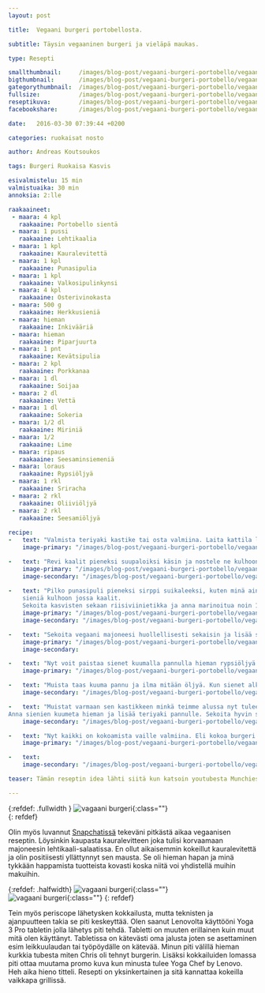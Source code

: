 ```yaml
---
layout: post

title:	Vegaani burgeri portobellosta.

subtitle: Täysin vegaaninen burgeri ja vieläpä maukas.

type: Resepti

smallthumbnail: 	/images/blog-post/vegaani-burgeri-portobello/vegaani-burgeri-portobello-150.jpg
bigthumbnail:		/images/blog-post/vegaani-burgeri-portobello/vegaani-burgeri-portobello-700.jpg
gategorythumbnail: 	/images/blog-post/vegaani-burgeri-portobello/vegaani-burgeri-portobello-450.jpg
fullsize: 			/images/blog-post/vegaani-burgeri-portobello/vegaani-burgeri-portobello-fullsize.jpg
reseptikuva:		/images/blog-post/vegaani-burgeri-portobello/vegaani-burgeri-portobello-1000.jpg
facebookshare:		/images/blog-post/vegaani-burgeri-portobello/vegaani-burgeri-portobello-1200.jpg

date:	2016-03-30 07:39:44 +0200

categories: ruokaisat nosto

author: Andreas Koutsoukos

tags: Burgeri Ruokaisa Kasvis

esivalmistelu: 15 min
valmistuaika: 30 min
annoksia: 2:lle

raakaaineet:
 - maara: 4	kpl
   raakaaine: Portobello sientä
 - maara: 1	pussi
   raakaaine: Lehtikaalia
 - maara: 1 kpl	
   raakaaine: Kauralevitettä   
 - maara: 1 kpl	
   raakaaine: Punasipulia  
 - maara: 1 kpl	
   raakaaine: Valkosipulinkynsi   
 - maara: 4 kpl	
   raakaaine: Osterivinokasta 
 - maara: 500 g	
   raakaaine: Herkkusieniä 
 - maara: hieman	
   raakaaine: Inkivääriä
 - maara: hieman	
   raakaaine: Piparjuurta
 - maara: 1 pnt	
   raakaaine: Kevätsipulia
 - maara: 2 kpl	
   raakaaine: Porkkanaa
 - maara: 1 dl	
   raakaaine: Soijaa
 - maara: 2 dl	
   raakaaine: Vettä
 - maara: 1 dl	
   raakaaine: Sokeria
 - maara: 1/2 dl	
   raakaaine: Miriniä
 - maara: 1/2 	
   raakaaine: Lime
 - maara: ripaus 	
   raakaaine: Seesaminsiemeniä
 - maara: loraus 	
   raakaaine: Rypsiöljyä
 - maara: 1 rkl  	
   raakaaine: Sriracha  
 - maara: 2 rkl  	
   raakaaine: Oliiviöljyä    
 - maara: 2 rkl  	
   raakaaine: Seesamiöljyä
   
recipe:
-   text: "Valmista teriyaki kastike tai osta valmiina. Laita kattila levylle ja lisää vesi, soija, mirin, inkivääriä ja keitä kasaan kunnen se on siirappimaista. Älä keitä liian kiinteäksi sillä klaseeramme sienet kastikkeella myöhemmin."
    image-primary: "/images/blog-post/vegaani-burgeri-portobello/vegaani-burgeri-portobello-blogpost-14.jpg"

-   text: "Revi kaalit pieneksi suupaloiksi käsin ja nostele ne kulhoon. Kun olet saanut kaalit pilkottua voit aloittaa muiden kasvisten pilkkomisen. Sienet voi pilkkoa suikaleiksi, ei kumminkaan liian pieneksi. Porkkanat voi suikaloida kätevästi Heirollin julienne raudalla isoksi raasteeksi."
    image-primary: "/images/blog-post/vegaani-burgeri-portobello/vegaani-burgeri-portobello-blogpost-3.jpg"
    image-secondary: "/images/blog-post/vegaani-burgeri-portobello/vegaani-burgeri-portobello-blogpost-4.jpg"
    
-   text: "Pilko punasipuli pieneksi sirppi suikaleeksi, kuten minä aina sanon. Nostele pilkotut kasvikset lukuunottamatta 
	sieniä kulhoon jossa kaalit.
	Sekoita kasvisten sekaan riisiviinietikka ja anna marinoitua noin 10 minuuttia. Voit nyt valmistella vegaani majoneesin. Sekoita kauralevite, oliiviöljy, seesamiöljy, sriracha ja siemenet yhteen. Jos massa vaikuttaa liian paksulta voit sekoittaa hieman lämmintä vettä joukkoon. Tarkista maku ja lisää suolaa tarvittaessa."
    image-primary: "/images/blog-post/vegaani-burgeri-portobello/vegaani-burgeri-portobello-blogpost-9.jpg"
    image-secondary: "/images/blog-post/vegaani-burgeri-portobello/vegaani-burgeri-portobello-blogpost-10.jpg"

-   text: "Sekoita vegaani majoneesi huollellisesti sekaisin ja lisää se kulhoon lehtikaalien kanssa. Anna makujen vetäytyä huoneenlämmössä."
    image-primary: "/images/blog-post/vegaani-burgeri-portobello/vegaani-burgeri-portobello-blogpost-11.jpg"
    image-secondary: 

-   text: "Nyt voit paistaa sienet kuumalla pannulla hieman rypsiöljyä tai grillaa ne kokonaisina grillissä. Anna sienien ottaa kunnolla väriä ja varmista, että pannu on läämin muuten keität sieniä. Kun olet saanut paahdettua sienet siirrä ne syrjään ja paahda porttobellot."
    image-primary: "/images/blog-post/vegaani-burgeri-portobello/vegaani-burgeri-portobello-blogpost-8.jpg"

-   text: "Muista taas kuuma pannu ja ilma mitään öljyä. Kun sienet alkaa olemaan kypsiä nostele ne talouspaperin päälle ja mausta suolalla. Kypsentäminen kestää noin 4 min per sieni voi käänellä sieniä usemman kerran."
    image-secondary: "/images/blog-post/vegaani-burgeri-portobello/vegaani-burgeri-portobello-blogpost-12.jpg"

-   text: "Muistat varmaan sen kastikkeen minkä teimme alussa nyt tulee sen vuoro. Lisää sienet pannulle jossa paistoit porttobellot. 
Anna sienien kuumeta hieman ja lisää teriyaki pannulle. Sekoita hyvin sekaisin ja jos tuntuu, että sokeri alkaa palaa lisää pannulle hieman vettä ja sekoita."
    image-secondary: "/images/blog-post/vegaani-burgeri-portobello/vegaani-burgeri-portobello-blogpost-13.jpg"

-   text: "Nyt kaikki on kokoamista vaille valmiina. Eli kokoa burgeri ensiksi pohjalle salaattia päälle sienet ja lopuksi kansi johon ripottele seesaminsiemeniä ja hieman soossia sienistä päälle. Toivottavasti resepti ei ollut liian monimutkainen ja kokeilet reseptiä."
    image-primary: "/images/blog-post/vegaani-burgeri-portobello/vegaani-burgeri-portobello-blogpost-15.jpg"

-   text: 
    image-secondary: "/images/blog-post/vegaani-burgeri-portobello/vegaani-burgeri-portobello-blogpost-16.jpg"

teaser: Tämän reseptin idea lähti siitä kun katsoin youtubesta Munchies kanavaa jota suosittelen. Chris Rubinstein kokkasi vegaanisen pulled BBQ sieni burgerin. Sain videosta inspiraation ja halusin kokeilla tehdä oman version reseptistä. 

---
```


{:refdef: .fullwidth }
![vagaani burgeri](/images/blog-post/vegaani-burgeri-portobello/vegaani-burgeri-portobello-blogpost-6.jpg){:class=""}	
{: refdef}

<section>
<p>
Olin myös luvannut <a href="" target="_black">Snapchatissä</a> tekeväni pitkästä aikaa vegaanisen reseptin. Löysinkin kaupasta kauralevitteen joka tulisi korvaamaan majoneesin lehtikaali-salaatissa. En ollut aikaisemmin kokeillut kauralevitettä ja olin positiisesti yllättynnyt sen mausta. Se oli hieman hapan ja minä tykkään happamista tuotteista kovasti koska niitä voi yhdistellä muihin makuihin. 
</p>
</section>

{:refdef: .halfwidth}
![vagaani burgeri](/images/blog-post/vegaani-burgeri-portobello/vegaani-burgeri-portobello-blogpost-7.jpg){:class=""}	
![vagaani burgeri](/images/blog-post/vegaani-burgeri-portobello/vegaani-burgeri-portobello-blogpost.jpg){:class=""}	
{: refdef}

<section>
<p>
Tein myös periscope lähetysken kokkailusta, mutta teknisten ja ajanpuutteen takia se piti keskeyttää. Olen saanut Lenovolta käyttööni 
Yoga 3 Pro tabletin jolla lähetys piti tehdä. Tabletti on muuten erillainen kuin muut mitä olen käyttänyt. Tabletissa on kätevästi oma jalusta joten se asettaminen esim leikkuulaudan tai työpöydälle on kätevää. Minun piti välillä hieman kurkkia tubesta miten Chris oli tehnyt burgerin. Lisäksi kokkailuiden lomassa piti ottaa muutama promo kuva kun minusta tulee Yoga Chef by Lenovo. Heh aika hieno titteli. Resepti on yksinkertainen ja sitä kannattaa kokeilla vaikkapa grillissä.
</p>
</section>